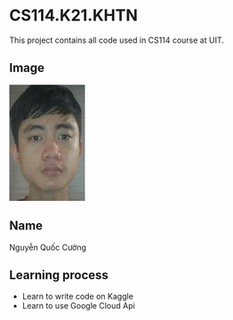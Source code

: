 # CS114.K21.KHTN
This project contains all code used in CS114 course at UIT.
## Image
![image](/image/Capture.PNG)
## Name
Nguyễn Quốc Cường
## Learning process
* Learn to write code on Kaggle
* Learn to use Google Cloud Api
